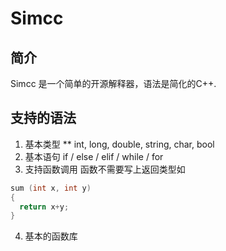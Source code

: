 # Simcc
## 简介
Simcc 是一个简单的开源解释器，语法是简化的C++. 
## 支持的语法
1. 基本类型 ** int, long, double, string, char, bool 
2. 基本语句 if / else / elif / while / for 
3. 支持函数调用 函数不需要写上返回类型如
```c++
sum (int x, int y)
{
  return x+y;
}
```
4. 基本的函数库

